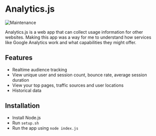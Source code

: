 # Analytics.js

![Maintenance](https://img.shields.io/maintenance/no/2021?style=flat-square)

Analytics.js is a web app that can collect usage information for other websites. Making this app was a way for me to understand
how services like Google Analytics work and what capabilities they might offer.

## Features
- Realtime audience tracking
- View unique user and session count, bounce rate, average session duration
- View your top pages, traffic sources and user locations
- Historical data

## Installation
- Install Node.js
- Run `setup.sh`
- Run the app using `node index.js`

